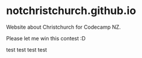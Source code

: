 # notchristchurch.github.io
Website about Christchurch for Codecamp NZ.

Please let me win this contest :D

test test test test